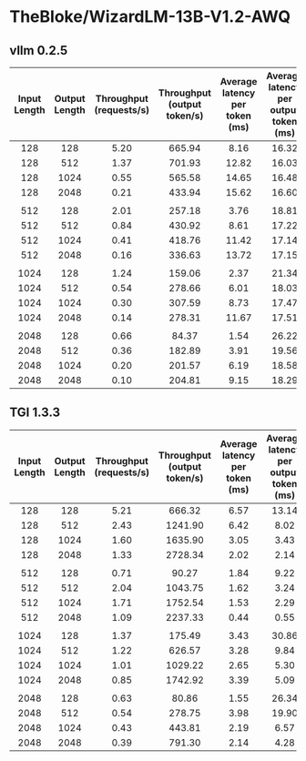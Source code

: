 
# TheBloke/WizardLM-13B-V1.2-AWQ

## vllm 0.2.5

| Input Length | Output Length | Throughput (requests/s) | Throughput (output token/s) | Average latency per token (ms) | Average latency per output token (ms) |
| :----------: | :-----------: | :---------------------: | :-------------------------: | :----------------------------: | :-----------------------------------: |
|     128      |      128      |          5.20           |           665.94            |              8.16              |                 16.32                 |
|     128      |      512      |          1.37           |           701.93            |             12.82              |                 16.03                 |
|     128      |     1024      |          0.55           |           565.58            |             14.65              |                 16.48                 |
|     128      |     2048      |          0.21           |           433.94            |             15.62              |                 16.60                 |
|              |               |                         |                             |                                |                                       |
|     512      |      128      |          2.01           |           257.18            |              3.76              |                 18.81                 |
|     512      |      512      |          0.84           |           430.92            |              8.61              |                 17.22                 |
|     512      |     1024      |          0.41           |           418.76            |             11.42              |                 17.14                 |
|     512      |     2048      |          0.16           |           336.63            |             13.72              |                 17.15                 |
|              |               |                         |                             |                                |                                       |
|     1024     |      128      |          1.24           |           159.06            |              2.37              |                 21.34                 |
|     1024     |      512      |          0.54           |           278.66            |              6.01              |                 18.03                 |
|     1024     |     1024      |          0.30           |           307.59            |              8.73              |                 17.47                 |
|     1024     |     2048      |          0.14           |           278.31            |             11.67              |                 17.51                 |
|              |               |                         |                             |                                |                                       |
|     2048     |      128      |          0.66           |            84.37            |              1.54              |                 26.22                 |
|     2048     |      512      |          0.36           |           182.89            |              3.91              |                 19.56                 |
|     2048     |     1024      |          0.20           |           201.57            |              6.19              |                 18.58                 |
|     2048     |     2048      |          0.10           |           204.81            |              9.15              |                 18.29                 |

## TGI 1.3.3

| Input Length | Output Length | Throughput (requests/s) | Throughput (output token/s) | Average latency per token (ms) | Average latency per output token (ms) |
| :----------: | :-----------: | :---------------------: | :-------------------------: | :----------------------------: | :-----------------------------------: |
|     128      |      128      |          5.21           |           666.32            |              6.57              |                 13.14                 |
|     128      |      512      |          2.43           |           1241.90           |              6.42              |                 8.02                  |
|     128      |     1024      |          1.60           |           1635.90           |              3.05              |                 3.43                  |
|     128      |     2048      |          1.33           |           2728.34           |              2.02              |                 2.14                  |
|              |               |                         |                             |                                |                                       |
|     512      |      128      |          0.71           |            90.27            |              1.84              |                 9.22                  |
|     512      |      512      |          2.04           |           1043.75           |              1.62              |                 3.24                  |
|     512      |     1024      |          1.71           |           1752.54           |              1.53              |                 2.29                  |
|     512      |     2048      |          1.09           |           2237.33           |              0.44              |                 0.55                  |
|              |               |                         |                             |                                |                                       |
|     1024     |      128      |          1.37           |           175.49            |              3.43              |                 30.86                 |
|     1024     |      512      |          1.22           |           626.57            |              3.28              |                 9.84                  |
|     1024     |     1024      |          1.01           |           1029.22           |              2.65              |                 5.30                  |
|     1024     |     2048      |          0.85           |           1742.92           |              3.39              |                 5.09                  |
|              |               |                         |                             |                                |                                       |
|     2048     |      128      |          0.63           |            80.86            |              1.55              |                 26.34                 |
|     2048     |      512      |          0.54           |           278.75            |              3.98              |                 19.90                 |
|     2048     |     1024      |          0.43           |           443.81            |              2.19              |                 6.57                  |
|     2048     |     2048      |          0.39           |           791.30            |              2.14              |                 4.28                  |
